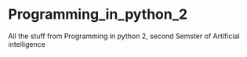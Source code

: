 # Programming_in_python_2


All the stuff from Programming in python 2, second Semster of Artificial intelligence
